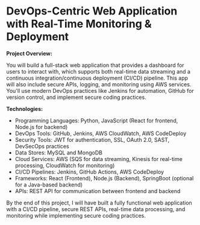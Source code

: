 # DevOps-Centric Web Application with Real-Time Monitoring & Deployment

**Project Overview:**

You will build a full-stack web application that provides a dashboard for users to interact with, which supports both real-time data streaming and a continuous integration/continuous deployment (CI/CD) pipeline. This app will also include secure APIs, logging, and monitoring using AWS services. You'll use modern DevOps practices like Jenkins for automation, GitHub for version control, and implement secure coding practices.



**Technologies:**


- Programming Languages: Python, JavaScript (React for frontend, Node.js for backend)
- DevOps Tools: GitHub, Jenkins, AWS CloudWatch, AWS CodeDeploy
- Security Tools: JWT for authentication, SSL, OAuth 2.0, SAST, DevSecOps practices
- Data Stores: MySQL and MongoDB
- Cloud Services: AWS (SQS for data streaming, Kinesis for real-time processing, CloudWatch for monitoring)
- CI/CD Pipelines: Jenkins, GitHub Actions, AWS CodeDeploy
- Frameworks: React (Frontend), Node.js (Backend), SpringBoot (optional for a Java-based backend)
- APIs: REST API for communication between frontend and backend








By the end of this project, I will have built a fully functional web application with a CI/CD pipeline, secure REST APIs, real-time data processing, and monitoring while implementing secure coding practices. 